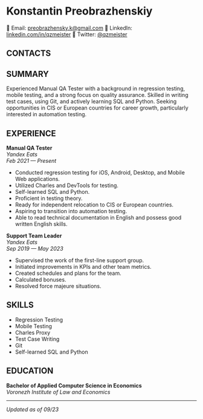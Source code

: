 # Konstantin Preobrazhenskiy

📧 Email: preobrazhensky.k@gmail.com
🔗 LinkedIn: [linkedin.com/in/qzmeister](https://www.linkedin.com/in/qzmeister)
📱 Twitter: [@qzmeister](https://twitter.com/qzmeister)

## CONTACTS

## SUMMARY

Experienced Manual QA Tester with a background in regression testing, mobile testing, and a strong focus on quality assurance. Skilled in writing test cases, using Git, and actively learning SQL and Python. Seeking opportunities in CIS or European countries for career growth, particularly interested in automation testing.

## EXPERIENCE

**Manual QA Tester**  
*Yandex Eats*  
*Feb 2021 — Present*

- Conducted regression testing for iOS, Android, Desktop, and Mobile Web applications.
- Utilized Charles and DevTools for testing.
- Self-learned SQL and Python.
- Proficient in testing theory.
- Ready for independent relocation to CIS or European countries.
- Aspiring to transition into automation testing.
- Able to read technical documentation in English and possess good written English skills.

**Support Team Leader**  
*Yandex Eats*  
*Sep 2019 — May 2023*

- Supervised the work of the first-line support group.
- Initiated improvements in KPIs and other team metrics.
- Created schedules and plans for the team.
- Calculated bonuses.
- Resolved force majeure situations.

## SKILLS

- Regression Testing
- Mobile Testing
- Charles Proxy
- Test Case Writing
- Git
- Self-learned SQL and Python

## EDUCATION

**Bachelor of Applied Computer Science in Economics**  
*Voronezh Institute of Law and Economics*

---

*Updated as of 09/23*

